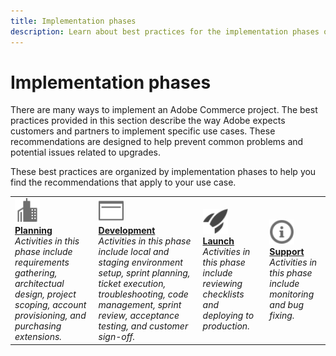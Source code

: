 ```yaml
---
title: Implementation phases
description: Learn about best practices for the implementation phases of Adobe Commerce projects.
---
```


# Implementation phases

There are many ways to implement an Adobe Commerce project. The best practices provided in this section describe the way Adobe expects customers and partners to implement specific use cases. These recommendations are designed to help prevent common problems and potential issues related to upgrades.

These best practices are organized by implementation phases to help you find the recommendations that apply to your use case.

<table style="table-layout:fixed">
<tr>
  <td>
    <a href="planning.md">
    <img alt="Planning" src="../../assets/icons/enterprise.svg" width="40" height="40"/>
    </a>
    <div>
    <a href="planning.md"><strong>Planning</strong></a>
    </div>
    <em>Activities in this phase include requirements gathering, architectual design, project scoping, account provisioning, and purchasing extensions.</em>
    <br>
  </td>
  <td>
    <a href="development.md">
      <img alt="Development" src="../../assets/icons/page-rule.svg" width="40" height="40">
    </a>
    <div>
    <a href="development.md"><strong>Development</strong></a>
    </div>
    <em>Activities in this phase include local and staging environment setup, sprint planning, ticket execution, troubleshooting, code management, sprint review, acceptance testing, and customer sign-off.</em>
    <br>
  </td>
  <td>
    <a href="launch.md">
      <img alt="Launch" src="../../assets/icons/launch.svg" width="40" height="40">
    </a>
    <div>
    <a href="launch.md"><strong>Launch</strong></a>
    </div>
    <em>Activities in this phase include reviewing checklists and deploying to production.</em>
    <br>
  </td>
  <td>
    <a href="support.md">
      <img alt="Launch" src="../../assets/icons/info-outline.svg" width="40" height="40">
    </a>
    <div>
    <a href="support.md"><strong>Support</strong></a>
    </div>
    <em>Activities in this phase include monitoring and bug fixing.</em>
    <br>
  </td>
</tr>
</table>
